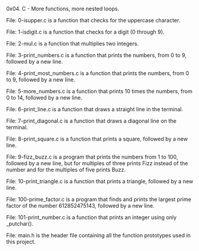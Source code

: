 0x04. C - More functions, more nested loops.


File: 0-isupper.c is a function that checks for the uppercase character.

File: 1-isdigit.c is a function that checks for a digit (0 through 9).

File: 2-mul.c is a function that multiplies two integers.

File: 3-print_numbers.c is a function that prints the numbers, from 0 to 9, followed by a new line.

File: 4-print_most_numbers.c is a function that prints the numbers, from 0 to 9, followed by a new line.

File: 5-more_numbers.c is a function that prints 10 times the numbers, from 0 to 14, followed by a new line.

File: 6-print_line.c is a function that draws a straight line in the terminal.

File: 7-print_diagonal.c is a function that draws a diagonal line on the terminal.

File: 8-print_square.c is a function that prints a square, followed by a new line.

File: 9-fizz_buzz.c is a program that prints the numbers from 1 to 100, followed by a new line, but for multiples of three prints Fizz instead of the number and for the multiples of five prints Buzz.

File: 10-print_triangle.c is a function that prints a triangle, followed by a new line.

File: 100-prime_factor.c is a program that finds and prints the largest prime factor of the number 612852475143, followed by a new line.

File: 101-print_number.c is a function that prints an integer using only _putchar().

File: main.h is the header file containing all the function prototypes used in this project.
